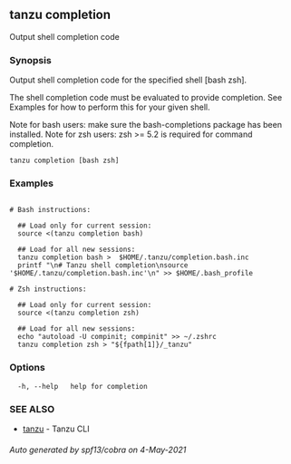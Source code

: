 ## tanzu completion

Output shell completion code

### Synopsis


Output shell completion code for the specified shell [bash zsh].

The shell completion code must be evaluated to provide completion. See Examples
for how to perform this for your given shell.

Note for bash users: make sure the bash-completions package has been installed.
Note for zsh users: zsh >= 5.2 is required for command completion.

```
tanzu completion [bash zsh]
```

### Examples

```

# Bash instructions:

  ## Load only for current session:
  source <(tanzu completion bash)

  ## Load for all new sessions:
  tanzu completion bash >  $HOME/.tanzu/completion.bash.inc
  printf "\n# Tanzu shell completion\nsource '$HOME/.tanzu/completion.bash.inc'\n" >> $HOME/.bash_profile

# Zsh instructions:

  ## Load only for current session:
  source <(tanzu completion zsh)

  ## Load for all new sessions:
  echo "autoload -U compinit; compinit" >> ~/.zshrc
  tanzu completion zsh > "${fpath[1]}/_tanzu"
```

### Options

```
  -h, --help   help for completion
```

### SEE ALSO

* [tanzu](tanzu.md)	 - Tanzu CLI

###### Auto generated by spf13/cobra on 4-May-2021
